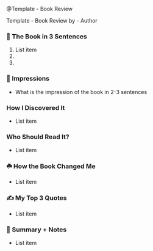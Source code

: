 @Template - Book Review

Template - Book Review
by - Author 

### 🚀 The Book in 3 Sentences
1. List item
2. 
3. 

### 🎨 Impressions
- What is the impression of the book in 2-3 sentences

### How I Discovered It
- List item

### Who Should Read It?
- List item

### ☘️ How the Book Changed Me
- List item

### ✍️ My Top 3 Quotes
- List item

### 📒 Summary + Notes
- List item